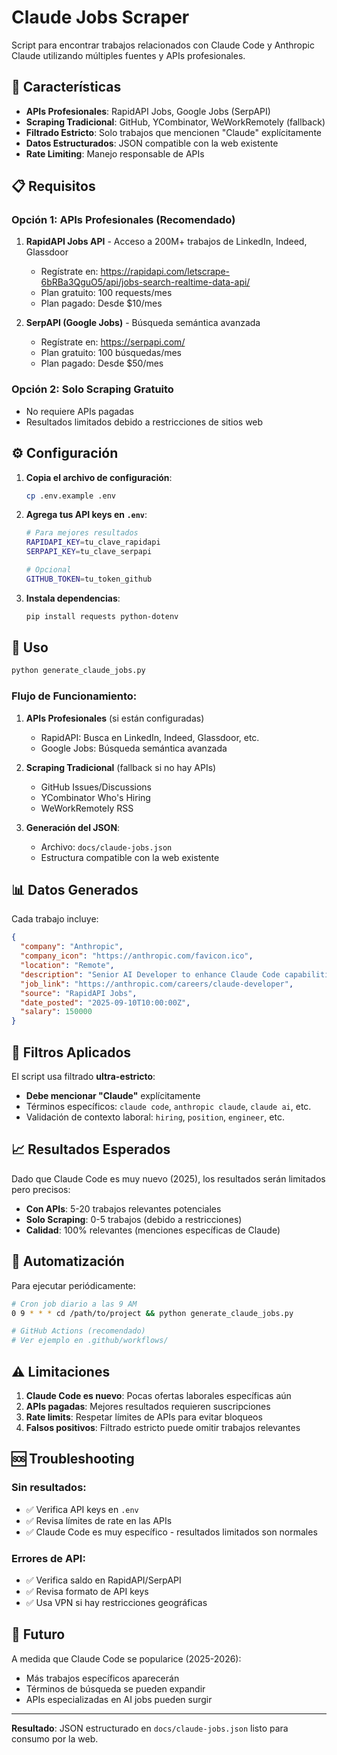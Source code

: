 # Claude Jobs Scraper

Script para encontrar trabajos relacionados con Claude Code y Anthropic Claude utilizando múltiples fuentes y APIs profesionales.

## 🎯 Características

- **APIs Profesionales**: RapidAPI Jobs, Google Jobs (SerpAPI)
- **Scraping Tradicional**: GitHub, YCombinator, WeWorkRemotely (fallback)
- **Filtrado Estricto**: Solo trabajos que mencionen "Claude" explícitamente
- **Datos Estructurados**: JSON compatible con la web existente
- **Rate Limiting**: Manejo responsable de APIs

## 📋 Requisitos

### Opción 1: APIs Profesionales (Recomendado)

1. **RapidAPI Jobs API** - Acceso a 200M+ trabajos de LinkedIn, Indeed, Glassdoor
   - Regístrate en: https://rapidapi.com/letscrape-6bRBa3QguO5/api/jobs-search-realtime-data-api/
   - Plan gratuito: 100 requests/mes
   - Plan pagado: Desde $10/mes

2. **SerpAPI (Google Jobs)** - Búsqueda semántica avanzada
   - Regístrate en: https://serpapi.com/
   - Plan gratuito: 100 búsquedas/mes
   - Plan pagado: Desde $50/mes

### Opción 2: Solo Scraping Gratuito

- No requiere APIs pagadas
- Resultados limitados debido a restricciones de sitios web

## ⚙️ Configuración

1. **Copia el archivo de configuración**:
   ```bash
   cp .env.example .env
   ```

2. **Agrega tus API keys en `.env`**:
   ```bash
   # Para mejores resultados
   RAPIDAPI_KEY=tu_clave_rapidapi
   SERPAPI_KEY=tu_clave_serpapi
   
   # Opcional
   GITHUB_TOKEN=tu_token_github
   ```

3. **Instala dependencias**:
   ```bash
   pip install requests python-dotenv
   ```

## 🚀 Uso

```bash
python generate_claude_jobs.py
```

### Flujo de Funcionamiento:

1. **APIs Profesionales** (si están configuradas)
   - RapidAPI: Busca en LinkedIn, Indeed, Glassdoor, etc.
   - Google Jobs: Búsqueda semántica avanzada
   
2. **Scraping Tradicional** (fallback si no hay APIs)
   - GitHub Issues/Discussions
   - YCombinator Who's Hiring
   - WeWorkRemotely RSS

3. **Generación del JSON**:
   - Archivo: `docs/claude-jobs.json`
   - Estructura compatible con la web existente

## 📊 Datos Generados

Cada trabajo incluye:

```json
{
  "company": "Anthropic",
  "company_icon": "https://anthropic.com/favicon.ico",
  "location": "Remote",
  "description": "Senior AI Developer to enhance Claude Code capabilities...",
  "job_link": "https://anthropic.com/careers/claude-developer",
  "source": "RapidAPI Jobs",
  "date_posted": "2025-09-10T10:00:00Z",
  "salary": 150000
}
```

## 🔧 Filtros Aplicados

El script usa filtrado **ultra-estricto**:

- **Debe mencionar "Claude"** explícitamente
- Términos específicos: `claude code`, `anthropic claude`, `claude ai`, etc.
- Validación de contexto laboral: `hiring`, `position`, `engineer`, etc.

## 📈 Resultados Esperados

Dado que Claude Code es muy nuevo (2025), los resultados serán limitados pero precisos:

- **Con APIs**: 5-20 trabajos relevantes potenciales
- **Solo Scraping**: 0-5 trabajos (debido a restricciones)
- **Calidad**: 100% relevantes (menciones específicas de Claude)

## 🔄 Automatización

Para ejecutar periódicamente:

```bash
# Cron job diario a las 9 AM
0 9 * * * cd /path/to/project && python generate_claude_jobs.py

# GitHub Actions (recomendado)
# Ver ejemplo en .github/workflows/
```

## ⚠️ Limitaciones

1. **Claude Code es nuevo**: Pocas ofertas laborales específicas aún
2. **APIs pagadas**: Mejores resultados requieren suscripciones
3. **Rate limits**: Respetar límites de APIs para evitar bloqueos
4. **Falsos positivos**: Filtrado estricto puede omitir trabajos relevantes

## 🆘 Troubleshooting

### Sin resultados:
- ✅ Verifica API keys en `.env`
- ✅ Revisa límites de rate en las APIs
- ✅ Claude Code es muy específico - resultados limitados son normales

### Errores de API:
- ✅ Verifica saldo en RapidAPI/SerpAPI
- ✅ Revisa formato de API keys
- ✅ Usa VPN si hay restricciones geográficas

## 🔮 Futuro

A medida que Claude Code se popularice (2025-2026):
- Más trabajos específicos aparecerán
- Términos de búsqueda se pueden expandir
- APIs especializadas en AI jobs pueden surgir

---

**Resultado**: JSON estructurado en `docs/claude-jobs.json` listo para consumo por la web.